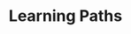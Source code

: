 ---
title: Learning Paths
linkTitle: Learning Paths
description: |
  Learning Paths are designed to enable you to achieve the outcomes that are right for your business by way of a curated learning path. This content provides the "Why?" in the form of strategy content, as well as the "How?" in the form of practical and proven tactical references.
menu:
  main:
    parent: sections
    params:
      section: type
      split: right
    weight: 2
aliases:
- "/patterns"
- "/patterns/api"
- "/patterns/eventing"
- "/outcomes"
- "/outcomes/"
oldPath: "/content/outcomes/_index.md"
tags: []
---